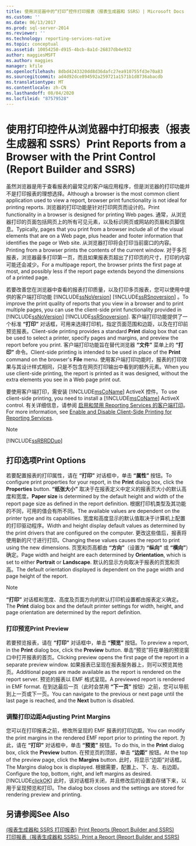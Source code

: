 ```yaml
---
title: 使用浏览器中的“打印”控件打印报表（报表生成器和 SSRS）| Microsoft Docs
ms.custom: ''
ms.date: 06/13/2017
ms.prod: sql-server-2014
ms.reviewer: ''
ms.technology: reporting-services-native
ms.topic: conceptual
ms.assetid: 10054250-d915-4bcb-8a1d-26837db4e932
author: maggiesMSFT
ms.author: maggies
manager: kfile
ms.openlocfilehash: 8dbd4243320dd8d36dafc27ea910755fd3e70a83
ms.sourcegitcommit: ad4d92dce894592a259721a1571b1d8736abacdb
ms.translationtype: MT
ms.contentlocale: zh-CN
ms.lasthandoff: 08/04/2020
ms.locfileid: "87579528"
---
```

# <a name="print-reports-from-a-browser-with-the-print-control-report-builder-and-ssrs"></a><span data-ttu-id="7580d-102">使用打印控件从浏览器中打印报表（报表生成器和 SSRS）</span><span class="sxs-lookup"><span data-stu-id="7580d-102">Print Reports from a Browser with the Print Control (Report Builder and SSRS)</span></span>
  <span data-ttu-id="7580d-103">虽然浏览器是用于查看报表的最常见的客户端应用程序，但是浏览器的打印功能并不是打印报表的理想选择。</span><span class="sxs-lookup"><span data-stu-id="7580d-103">Although a browser is the most common client application used to view a report, browser print functionality is not ideal for printing reports.</span></span> <span data-ttu-id="7580d-104">浏览器的打印功能是针对打印网页而设计的。</span><span class="sxs-lookup"><span data-stu-id="7580d-104">Print functionality in a browser is designed for printing Web pages.</span></span> <span data-ttu-id="7580d-105">通常，从浏览器打印的页面包括网页上的所有可见元素，以及标识网页或网站的页眉和页脚信息。</span><span class="sxs-lookup"><span data-stu-id="7580d-105">Typically, pages that you print from a browser include all of the visual elements that are on a Web page, plus header and footer information that identifies the page or Web site.</span></span> <span data-ttu-id="7580d-106">从浏览器打印将会打印当前窗口的内容。</span><span class="sxs-lookup"><span data-stu-id="7580d-106">Printing from a browser prints the contents of the current window.</span></span> <span data-ttu-id="7580d-107">对于多页报表，浏览器最多打印第一页，而且如果报表页超出了打印页的尺寸，打印的内容可能还会减少。</span><span class="sxs-lookup"><span data-stu-id="7580d-107">For a multipage report, the browser prints the first page at most, and possibly less if the report page extends beyond the dimensions of a printed page.</span></span>  
  
 <span data-ttu-id="7580d-108">若要改善您在浏览器中查看的报表打印质量，以及打印多页报表，您可以使用中提供的客户端打印功能 [!INCLUDE[ssNoVersion](../../includes/ssnoversion-md.md)] [!INCLUDE[ssRSnoversion](../../includes/ssrsnoversion-md.md)] 。</span><span class="sxs-lookup"><span data-stu-id="7580d-108">To improve the print quality of reports that you view in a browser and to print multiple pages, you can use the client-side print functionality provided in [!INCLUDE[ssNoVersion](../../includes/ssnoversion-md.md)] [!INCLUDE[ssRSnoversion](../../includes/ssrsnoversion-md.md)].</span></span> <span data-ttu-id="7580d-109">客户端打印功能提供了一个标准 **“打印”** 对话框，可用来选择打印机，指定页面范围和边距，以及在打印前预览报表。</span><span class="sxs-lookup"><span data-stu-id="7580d-109">Client-side printing provides a standard **Print** dialog box that can be used to select a printer, specify pages and margins, and preview the report before you print.</span></span> <span data-ttu-id="7580d-110">客户端打印功能旨在替代浏览器 **“文件”** 菜单上的 **“打印”** 命令。</span><span class="sxs-lookup"><span data-stu-id="7580d-110">Client-side printing is intended to be used in place of the **Print** command on the browser's **File** menu.</span></span> <span data-ttu-id="7580d-111">使用客户端打印功能时，报表的打印效果与其设计样式相同，只是不包含在网页打印输出中看到的额外元素。</span><span class="sxs-lookup"><span data-stu-id="7580d-111">When you use client-side printing, the report is printed as it was designed, without the extra elements you see in a Web page print out.</span></span>  
  
 <span data-ttu-id="7580d-112">要使用客户端打印，需安装 [!INCLUDE[msCoName](../../includes/msconame-md.md)] ActiveX 控件。</span><span class="sxs-lookup"><span data-stu-id="7580d-112">To use client-side printing, you need to install a [!INCLUDE[msCoName](../../includes/msconame-md.md)] ActiveX control.</span></span> <span data-ttu-id="7580d-113">有关详细信息，请参阅 [启用和禁用 Reporting Services 的客户端打印](../report-server/enable-and-disable-client-side-printing-for-reporting-services.md)。</span><span class="sxs-lookup"><span data-stu-id="7580d-113">For more information, see [Enable and Disable Client-Side Printing for Reporting Services](../report-server/enable-and-disable-client-side-printing-for-reporting-services.md).</span></span>  
  
> [!NOTE]  
>  [!INCLUDE[ssRBRDDup](../../includes/ssrbrddup-md.md)]  
  
## <a name="print-options"></a><span data-ttu-id="7580d-114">打印选项</span><span class="sxs-lookup"><span data-stu-id="7580d-114">Print Options</span></span>  
 <span data-ttu-id="7580d-115">若要配置报表的打印属性，请在 **“打印”** 对话框中，单击 **“属性”** 按钮。</span><span class="sxs-lookup"><span data-stu-id="7580d-115">To configure print properties for your report, in the **Print** dialog box, click the **Properties** button.</span></span> <span data-ttu-id="7580d-116">**“纸张大小”** 取决于在报表定义中定义的报表页大小的默认高度和宽度。</span><span class="sxs-lookup"><span data-stu-id="7580d-116">**Paper size** is determined by the default height and width of the report page size as defined in the report definition.</span></span> <span data-ttu-id="7580d-117">根据打印机类型及其功能的不同，可用的值会有所不同。</span><span class="sxs-lookup"><span data-stu-id="7580d-117">The available values are dependent on the printer type and its capabilities.</span></span> <span data-ttu-id="7580d-118">宽度和高度显示的默认值取决于计算机上配置的打印驱动程序。</span><span class="sxs-lookup"><span data-stu-id="7580d-118">Width and height display default values as determined by the print drivers that are configured on the computer.</span></span> <span data-ttu-id="7580d-119">更改这些值后，报表将使用新的尺寸进行打印。</span><span class="sxs-lookup"><span data-stu-id="7580d-119">Changing these values causes the report to print using the new dimensions.</span></span> <span data-ttu-id="7580d-120">页宽和页高都由 **“方向”**（设置为 **“纵向”** 或 **“横向”**）确定。</span><span class="sxs-lookup"><span data-stu-id="7580d-120">Page width and height are each determined by **Orientation**, which is set to either **Portrait** or **Landscape**.</span></span> <span data-ttu-id="7580d-121">默认的显示方向取决于报表的页宽和页高。</span><span class="sxs-lookup"><span data-stu-id="7580d-121">The default orientation displayed is dependent on the page width and page height of the report.</span></span>  
  
> [!NOTE]  
>  <span data-ttu-id="7580d-122">**“打印”** 对话框和宽度、高度及页面方向的默认打印机设置都由报表定义确定。</span><span class="sxs-lookup"><span data-stu-id="7580d-122">The **Print** dialog box and the default printer settings for width, height, and page orientation are determined by the report definition.</span></span>  
  
### <a name="print-preview"></a><span data-ttu-id="7580d-123">打印预览</span><span class="sxs-lookup"><span data-stu-id="7580d-123">Print Preview</span></span>  
 <span data-ttu-id="7580d-124">若要预览报表，请在 **“打印”** 对话框中，单击 **“预览”** 按钮。</span><span class="sxs-lookup"><span data-stu-id="7580d-124">To preview a report, in the **Print** dialog box, click the **Preview** button.</span></span> <span data-ttu-id="7580d-125">单击“预览”将在单独的预览窗口中打开报表的首页。</span><span class="sxs-lookup"><span data-stu-id="7580d-125">Clicking preview opens the first page of the report in a separate preview window.</span></span> <span data-ttu-id="7580d-126">如果报表已呈现在报表服务器上，则可以预览其他页。</span><span class="sxs-lookup"><span data-stu-id="7580d-126">Additional pages are made available as the report is rendered on the report server.</span></span> <span data-ttu-id="7580d-127">预览的报表以 EMF 格式呈现。</span><span class="sxs-lookup"><span data-stu-id="7580d-127">A previewed report is rendered in EMF format.</span></span> <span data-ttu-id="7580d-128">在到达最后一页（此时会禁用 **“下一页”** 按钮）之前，您可以导航到上一页或下一页。</span><span class="sxs-lookup"><span data-stu-id="7580d-128">You can navigate to the previous or next page until the last page is reached, and the **Next** button is disabled.</span></span>  
  
### <a name="adjusting-print-margins"></a><span data-ttu-id="7580d-129">调整打印边距</span><span class="sxs-lookup"><span data-stu-id="7580d-129">Adjusting Print Margins</span></span>  
 <span data-ttu-id="7580d-130">您可以在打印报表之前，修改所呈现的 EMF 报表的打印边距。</span><span class="sxs-lookup"><span data-stu-id="7580d-130">You can modify the print margins in the rendered EMF report prior to printing the report.</span></span> <span data-ttu-id="7580d-131">为此，请在 **“打印”** 对话框中，单击 **“预览”** 按钮。</span><span class="sxs-lookup"><span data-stu-id="7580d-131">To do this, in the **Print** dialog box, click the **Preview** button.</span></span> <span data-ttu-id="7580d-132">在预览页的顶部，单击 **“边距”** 按钮。</span><span class="sxs-lookup"><span data-stu-id="7580d-132">At the top of the preview page, click the **Margins** button.</span></span> <span data-ttu-id="7580d-133">此时，将显示“边距”对话框。</span><span class="sxs-lookup"><span data-stu-id="7580d-133">The Margins dialog box is displayed.</span></span> <span data-ttu-id="7580d-134">根据需要，配置上、下、左、右边距。</span><span class="sxs-lookup"><span data-stu-id="7580d-134">Configure the top, bottom, right, and left margins as desired.</span></span> [!INCLUDE[clickOK](../../includes/clickok-md.md)] <span data-ttu-id="7580d-135">此时，该对话框将关闭，并且修改后的设置会存储下来，以用于呈现预览和打印。</span><span class="sxs-lookup"><span data-stu-id="7580d-135">The dialog box closes and the settings are stored for rendering preview and printing.</span></span>  
  
## <a name="see-also"></a><span data-ttu-id="7580d-136">另请参阅</span><span class="sxs-lookup"><span data-stu-id="7580d-136">See Also</span></span>  
 <span data-ttu-id="7580d-137">[&#40;报表生成器和 SSRS 打印报表&#41;](print-reports-report-builder-and-ssrs.md) </span><span class="sxs-lookup"><span data-stu-id="7580d-137">[Print Reports &#40;Report Builder and SSRS&#41;](print-reports-report-builder-and-ssrs.md) </span></span>  
 [<span data-ttu-id="7580d-138">打印报表（报表生成器和 SSRS）</span><span class="sxs-lookup"><span data-stu-id="7580d-138">Print a Report &#40;Report Builder and SSRS&#41;</span></span>](print-a-report-report-builder-and-ssrs.md)  
  
  

